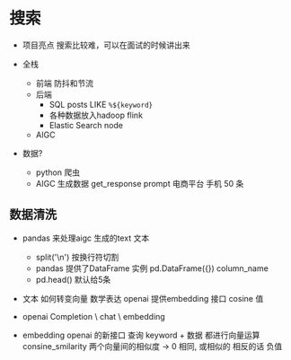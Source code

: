 # 搜索

- 项目亮点
    搜索比较难，可以在面试的时候讲出来
- 全栈
    - 前端  防抖和节流
    - 后端
        - SQL posts LIKE `%${keyword}`
        - 各种数据放入hadoop flink
        - Elastic Search    node
    - AIGC

- 数据?
    - python 爬虫
    - AIGC 生成数据
        get_response
        prompt 电商平台 手机 50 条

## 数据清洗
- pandas 来处理aigc 生成的text 文本
    - split('\n') 按换行符切割
    - pandas 提供了DataFrame 实例
        pd.DataFrame({})  column_name
    - pd.head()
        默认给5条

- 文本 如何转变向量 数学表达 openai 提供embedding 接口
    cosine 值

- openai Completion \ chat \ embedding
- embedding
    openai 的新接口
    查询 keyword + 数据 都进行向量运算
    consine_smilarity 两个向量间的相似度 -> 0 相同, 或相似的
    相反的话 负值